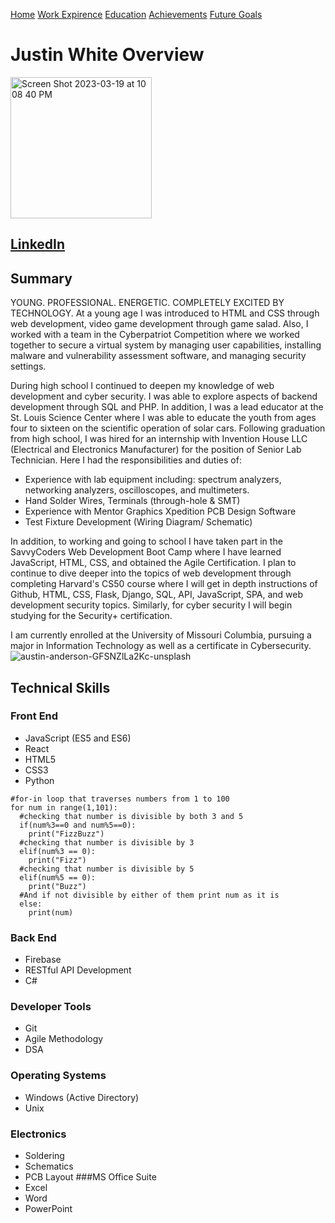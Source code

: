 [Home](https://github.com/JZWhite3/IT100_Midterm/blob/main/README.md)
[Work Expirence](https://github.com/JZWhite3/IT100_Midterm/blob/main/WorkExperience.md)
[Education](https://github.com/JZWhite3/IT100_Midterm/blob/main/Education.md)
[Achievements](https://github.com/JZWhite3/IT100_Midterm/blob/main/achievements.md)
[Future Goals](https://github.com/JZWhite3/IT100_Midterm/blob/main/FutureGoals.md)
# Justin White Overview
<img width="226" alt="Screen Shot 2023-03-19 at 10 08 40 PM" src="https://user-images.githubusercontent.com/123113593/226237576-e346ecce-8a15-455c-81c4-6719f5e1217d.png">


## [LinkedIn](https://www.linkedin.com/in/J-Z-White/ "A link to my LinkedIn profile")

## Summary
YOUNG. PROFESSIONAL. ENERGETIC. COMPLETELY EXCITED BY TECHNOLOGY.
At a young age I was introduced to HTML and CSS through web development, video game development through game salad. Also, I worked with a team in the Cyberpatriot Competition where we worked together to secure a virtual system by managing user capabilities, installing malware and vulnerability assessment software, and managing security settings.

During high school I continued to deepen my knowledge of web development and cyber security. I was able to explore aspects of backend development through SQL and PHP. In addition, I was a lead educator at the St. Louis Science Center where I was able to educate the youth from ages four to sixteen on the scientific operation of solar cars. Following graduation from high school, I was hired for an internship with Invention House LLC (Electrical and Electronics Manufacturer) for the position of Senior Lab Technician. Here I had the responsibilities and duties of:
- Experience with lab equipment including: spectrum analyzers, networking analyzers, oscilloscopes, and multimeters.
- Hand Solder Wires, Terminals (through-hole & SMT)
- Experience with Mentor Graphics Xpedition PCB Design Software
- Test Fixture Development (Wiring Diagram/ Schematic)

In addition, to working and going to school I have taken part in the SavvyCoders Web Development Boot Camp where I have learned JavaScript, HTML, CSS, and obtained the Agile Certification. I plan to continue to dive deeper into the topics of web development through completing Harvard's CS50 course where I will get in depth instructions of Github, HTML, CSS, Flask, Django, SQL, API, JavaScript, SPA, and web development security topics. Similarly, for cyber security I will begin studying for the Security+ certification.

I am currently enrolled at the University of Missouri Columbia, pursuing a major in Information Technology as well as a certificate in Cybersecurity. 
![austin-anderson-GFSNZlLa2Kc-unsplash](https://user-images.githubusercontent.com/123113593/226238663-41593dfb-9b6a-4ced-bf5a-e49e910a5616.jpg)

## Technical Skills
### Front End
- JavaScript (ES5 and ES6)
- React
- HTML5 
- CSS3 
- Python
```
#for-in loop that traverses numbers from 1 to 100
for num in range(1,101):
  #checking that number is divisible by both 3 and 5
  if(num%3==0 and num%5==0):
    print("FizzBuzz")
  #checking that number is divisible by 3
  elif(num%3 == 0):
    print("Fizz")
  #checking that number is divisible by 5
  elif(num%5 == 0):
    print("Buzz")
  #And if not divisible by either of them print num as it is
  else:
    print(num)
```
### Back End
- Firebase
- RESTful API Development
- C#
### Developer Tools
- Git
- Agile Methodology
- DSA
### Operating Systems
- Windows (Active Directory)
- Unix
### Electronics
- Soldering
- Schematics
- PCB Layout 
###MS Office Suite
- Excel 
- Word
- PowerPoint
